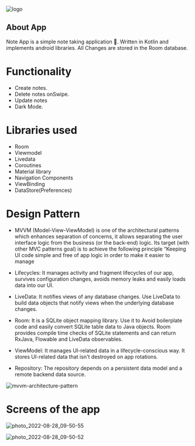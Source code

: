 
![logo](https://user-images.githubusercontent.com/65492308/184339965-b99ff6f9-da53-450a-899b-d8944a688a4d.png)

About App
-------------------------------------------------------

Note App is a simple note taking application 📝. Written in Kotlin and implements android libraries. All Changes are stored in the Room database.


# Functionality

* Create notes.
* Delete notes onSwipe.
* Update notes
* Dark Mode.

# Libraries used

* Room
* Viewmodel
* Livedata
* Coroutines
* Material library
* Navigation Components
* ViewBinding
* DataStore(Preferences)

# Design Pattern

* MVVM (Model-View-ViewModel) is one of the architectural patterns which enhances separation of concerns, 
  it allows separating the user interface logic from the business (or the back-end) logic. 
  Its target (with other MVC patterns goal) is to achieve the following principle
  “Keeping UI code simple and free of app logic in order to make it easier to manage

* Lifecycles: It manages activity and fragment lifecycles of our app,
  survives configuration changes, avoids memory leaks and easily loads data into our UI.

* LiveData: It notifies views of any database changes.
  Use LiveData to build data objects that notify views when the underlying database changes.

* Room: It is a SQLite object mapping library. 
  Use it to Avoid boilerplate code and easily convert SQLite table data to Java objects.
  Room provides compile time checks of SQLite statements and can return RxJava, Flowable and LiveData observables.

* ViewModel: It manages UI-related data in a lifecycle-conscious way.
  It stores UI-related data that isn't destroyed on app rotations.

* Repository: The repository depends on a persistent data model and a remote backend data source.


![mvvm-architecture-pattern](https://user-images.githubusercontent.com/65492308/184340019-d7a51cf7-9d1c-42bd-9fb5-3940f2bf5fc6.png)

# Screens of the app

![photo_2022-08-28_09-50-55](https://user-images.githubusercontent.com/65492308/187086014-9b92178b-7970-4e34-ae74-374c6e096b2b.jpg)

![photo_2022-08-28_09-50-52](https://user-images.githubusercontent.com/65492308/187086040-28f31ddf-b6d3-4bc4-9aa8-764b57d28a60.jpg)

